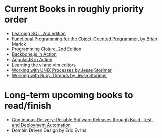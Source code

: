 Current Books in roughly priority order
===============================
 * [Learning SQL, 2nd edition](http://shop.oreilly.com/product/9780596520847.do)
 * [Functional Programming for the Object-Oriented Programmer, by Brian Marick](https://leanpub.com/fp-oo)
 * [Programming Clojure, 2nd Edition](https://pragprog.com/book/shcloj2/programming-clojure)
 * [Backbone.js in Action](http://www.manning.com/breed/)
 * [AngularJS in Action](http://www.manning.com/bford/) 
 * [Learning the vi and vim editors](http://shop.oreilly.com/product/9780596529833.do)
 * [Working with UNIX Processes by Jesse Storimer](http://www.jstorimer.com/pages/books)
 * [Working with Ruby Threads by Jesse Storimer](http://www.jstorimer.com/pages/books)
 

Long-term upcoming books to read/finish
=======================================
* [Continuous Delivery: Reliable Software Releases through Build, Test, and Deployment Automation ](http://www.amazon.com/dp/0321601912?tag=contindelive-20#)
* Domain Driven Design by Eric Evans

